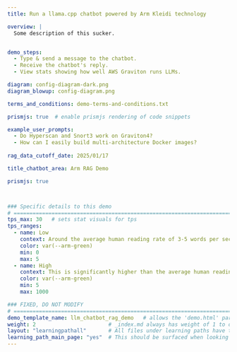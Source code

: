 ```yaml
---
title: Run a llama.cpp chatbot powered by Arm Kleidi technology

overview: | 
  Some description of this sucker.


demo_steps:
  - Type & send a message to the chatbot.
  - Receive the chatbot's reply.
  - View stats showing how well AWS Graviton runs LLMs. 

diagram: config-diagram-dark.png
diagram_blowup: config-diagram.png

terms_and_conditions: demo-terms-and-conditions.txt

prismjs: true  # enable prismjs rendering of code snippets

example_user_prompts:
  - Do Hyperscan and Snort3 work on Graviton4?
  - How can I easily build multi-architecture Docker images?
      
rag_data_cutoff_date: 2025/01/17

title_chatbot_area: Arm RAG Demo

prismjs: true



### Specific details to this demo
# ================================================================================
tps_max: 30   # sets stat visuals for tps
tps_ranges:
  - name: Low
    context: Around the average human reading rate of 3-5 words per second.
    color: var(--arm-green)
    min: 0
    max: 5
  - name: High
    context: This is significantly higher than the average human reading rate of 5 words per second, delivering a stable and usable user chatbot experience from the Llama-3.1-8B LLM.
    color: var(--arm-green)
    min: 5
    max: 1000

### FIXED, DO NOT MODIFY
# ================================================================================
demo_template_name: llm_chatbot_rag_demo   # allows the 'demo.html' partial to route to the correct Configuration and Demo/Stats sub partials for page render.
weight: 2                       # _index.md always has weight of 1 to order correctly
layout: "learningpathall"       # All files under learning paths have this same wrapper
learning_path_main_page: "yes"  # This should be surfaced when looking for related content. Only set for _index.md of learning path content.
---
```

